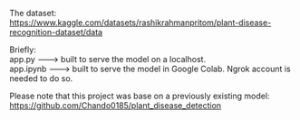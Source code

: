 The dataset:<br>
  https://www.kaggle.com/datasets/rashikrahmanpritom/plant-disease-recognition-dataset/data

Briefly:<br>
  app.py ---> built to serve the model on a localhost.<br> 
  app.ipynb ---> built to serve the model in Google Colab. Ngrok account is needed to do so.

Please note that this project was base on a previously existing model:<br>
  https://github.com/Chando0185/plant_disease_detection  

  

